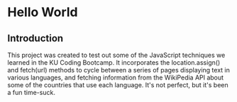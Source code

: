 # Hello World

## Introduction
This project was created to test out some of the JavaScript techniques we learned in the KU Coding Bootcamp.  It incorporates the location.assign() and fetch(url) methods to cycle between a series of pages displaying text in various languages, and fetching information from the WikiPedia API about some of the countries that use each language.  It's not perfect, but it's been a fun time-suck.
